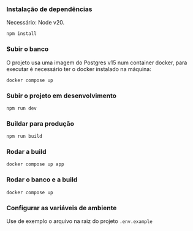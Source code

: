 ### Instalação de dependências

Necessário: Node v20.

```
npm install
```

### Subir o banco

O projeto usa uma imagem do Postgres v15 num container docker, para executar é necessário ter o docker instalado na máquina:

```
docker compose up
```

### Subir o projeto em desenvolvimento

```
npm run dev
```

### Buildar para produção

```
npm run build
```

### Rodar a build

```
docker compose up app
```

### Rodar o banco e a build

```
docker compose up
```

### Configurar as variáveis de ambiente

Use de exemplo o arquivo na raiz do projeto `.env.example`
